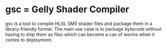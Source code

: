 # gsc = Gelly Shader Compiler

gsc is a tool to compile HLSL SM5 shader files and package them in a library-friendly format. The main use case is to
package bytecode without having to ship them as files which can become a can of worms when it comes to deployment.